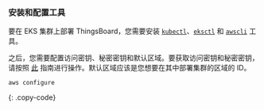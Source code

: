 ### 安装和配置工具

要在 EKS 集群上部署 ThingsBoard，您需要安装 [`kubectl`](https://kubernetes.io/docs/tasks/tools/)、[`eksctl`](https://docs.aws.amazon.com/eks/latest/userguide/eksctl.html) 和 [`awscli`](https://docs.aws.amazon.com/cli/latest/userguide/install-cliv2.html) 工具。

之后，您需要配置访问密钥、秘密密钥和默认区域。要获取访问密钥和秘密密钥，请按照 [此](https://docs.aws.amazon.com/general/latest/gr/aws-sec-cred-types.html) 指南进行操作。默认区域应该是您想要在其中部署集群的区域的 ID。

```
aws configure
```
{: .copy-code}